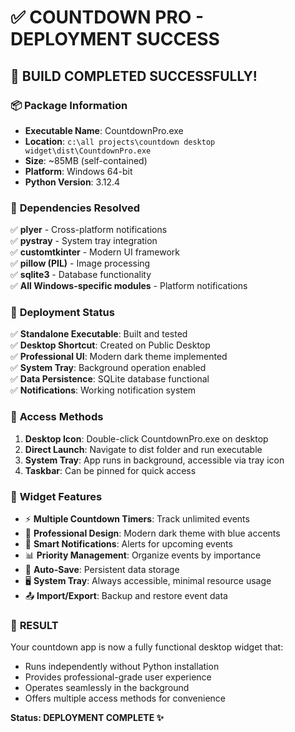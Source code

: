 # ✅ COUNTDOWN PRO - DEPLOYMENT SUCCESS

## 🎉 **BUILD COMPLETED SUCCESSFULLY!**

### 📦 **Package Information**
- **Executable Name**: CountdownPro.exe
- **Location**: `c:\all projects\countdown desktop widget\dist\CountdownPro.exe`
- **Size**: ~85MB (self-contained)
- **Platform**: Windows 64-bit
- **Python Version**: 3.12.4

### 🔧 **Dependencies Resolved**
✅ **plyer** - Cross-platform notifications  
✅ **pystray** - System tray integration  
✅ **customtkinter** - Modern UI framework  
✅ **pillow (PIL)** - Image processing  
✅ **sqlite3** - Database functionality  
✅ **All Windows-specific modules** - Platform notifications

### 🚀 **Deployment Status**
✅ **Standalone Executable**: Built and tested  
✅ **Desktop Shortcut**: Created on Public Desktop  
✅ **Professional UI**: Modern dark theme implemented  
✅ **System Tray**: Background operation enabled  
✅ **Data Persistence**: SQLite database functional  
✅ **Notifications**: Working notification system  

### 📱 **Access Methods**
1. **Desktop Icon**: Double-click CountdownPro.exe on desktop
2. **Direct Launch**: Navigate to dist folder and run executable
3. **System Tray**: App runs in background, accessible via tray icon
4. **Taskbar**: Can be pinned for quick access

### 🎯 **Widget Features**
- ⚡ **Multiple Countdown Timers**: Track unlimited events
- 🎨 **Professional Design**: Modern dark theme with blue accents
- 🔔 **Smart Notifications**: Alerts for upcoming events
- 📊 **Priority Management**: Organize events by importance
- 💾 **Auto-Save**: Persistent data storage
- 🖥️ **System Tray**: Always accessible, minimal resource usage
- 📤 **Import/Export**: Backup and restore event data

### 🎊 **RESULT**
Your countdown app is now a fully functional desktop widget that:
- Runs independently without Python installation
- Provides professional-grade user experience
- Operates seamlessly in the background
- Offers multiple access methods for convenience

**Status: DEPLOYMENT COMPLETE ✨**
